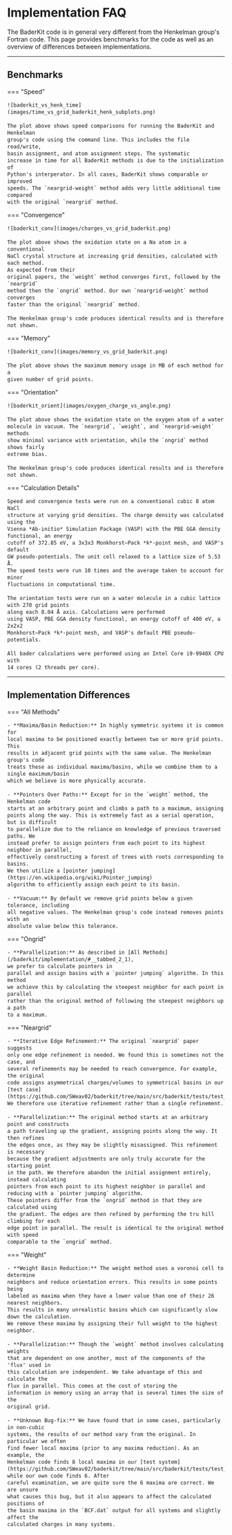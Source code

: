 # Implementation FAQ

The BaderKit code is in general very different from the Henkelman group's 
Fortran code. This page provides benchmarks for the code as well as an overview
of differences between implementations.

---

## Benchmarks

=== "Speed"
    
    
    ![baderkit_vs_henk_time](images/time_vs_grid_baderkit_henk_subplots.png)
    
    The plot above shows speed comparisons for running the BaderKit and Henkelman 
    group's code using the command line. This includes the file read/write,
    basin assignment, and atom assignment steps. The systematic
    increase in time for all BaderKit methods is due to the initialization of
    Python's interperator. In all cases, BaderKit shows comparable or improved
    speeds. The `neargrid-weight` method adds very little additional time compared
    with the original `neargrid` method.
    
=== "Convergence"    
    
    ![baderkit_conv](images/charges_vs_grid_baderkit.png)
    
    The plot above shows the oxidation state on a Na atom in a conventional
    NaCl crystal structure at increasing grid densities, calculated with each method. 
    As expected from their
    original papers, the `weight` method converges first, followed by the `neargrid`
    method then the `ongrid` method. Our own `neargrid-weight` method converges
    faster than the original `neargrid` method.
    
    The Henkelman group's code produces identical results and is therefore not shown.
    
=== "Memory"

    ![baderkit_conv](images/memory_vs_grid_baderkit.png)
    
    The plot above shows the maximum memory usage in MB of each method for a 
    given number of grid points. 
    
=== "Orientation"
    
    ![baderkit_orient](images/oxygen_charge_vs_angle.png)
    
    The plot above shows the oxidation state on the oxygen atom of a water
    molecule in vacuum. The `neargrid`, `weight`, and `neargrid-weight` methods
    show minimal variance with orientation, while the `ongrid` method shows fairly
    extreme bias.
    
    The Henkelman group's code produces identical results and is therefore not shown.
    
=== "Calculation Details"

    Speed and convergence tests were run on a conventional cubic 8 atom NaCl
    structure at varying grid densities. The charge density was calculated using the
    Vienna *Ab-initio* Simulation Package (VASP) with the PBE GGA density functional, an energy
    cutoff of 372.85 eV, a 3x3x3 Monkhorst–Pack *k*-point mesh, and VASP's default
    GW pseudo-potentials. The unit cell relaxed to a lattice size of 5.53 Å.
    The speed tests were run 10 times and the average taken to account for minor
    fluctuations in computational time.

    The orientation tests were run on a water molecule in a cubic lattice with 270 grid points 
    along each 8.04 Å axis. Calculations were performed
    using VASP, PBE GGA density functional, an energy cutoff of 400 eV, a 2x2x2
    Monkhorst–Pack *k*-point mesh, and VASP's default PBE pseudo-potentials.

    All bader calculations were performed using an Intel Core i9-9940X CPU with
    14 cores (2 threads per core).

---

## Implementation Differences

=== "All Methods"

    - **Maxima/Basin Reduction:** In highly symmetric systems it is common for
    local maxima to be positioned exactly between two or more grid points. This
    results in adjacent grid points with the same value. The Henkelman group's code
    treats these as individual maxima/basins, while we combine them to a single maximum/basin
    which we believe is more physically accurate.
    
    - **Pointers Over Paths:** Except for in the `weight` method, the Henkelman code
    starts at an arbitrary point and climbs a path to a maximum, assigning
    points along the way. This is extremely fast as a serial operation, but is difficult
    to parallelize due to the reliance on knowledge of previous traversed paths. We
    instead prefer to assign pointers from each point to its highest neighbor in parallel, 
    effectively constructing a forest of trees with roots corresponding to basins. 
    We then utilize a [pointer jumping](https://en.wikipedia.org/wiki/Pointer_jumping)
    algorithm to efficiently assign each point to its basin.
    
    - **Vacuum:** By default we remove grid points below a given tolerance, including
    all negative values. The Henkelman group's code instead removes points with an
    absolute value below this tolerance.

=== "Ongrid"

    - **Parallelization:** As described in [All Methods](/baderkit/implementation/#__tabbed_2_1), 
    we prefer to calculate pointers in
    parallel and assign basins with a `pointer jumping` algorithm. In this method
    we achieve this by calculating the steepest neighbor for each point in parallel
    rather than the original method of following the steepest neighbors up a path
    to a maximum.

=== "Neargrid"

    - **Iterative Edge Refinement:** The original `neargrid` paper suggests
    only one edge refinement is needed. We found this is sometimes not the case, and
    several refinements may be needed to reach convergence. For example, the original
    code assigns asymmetrical charges/volumes to symmetrical basins in our [test case](https://github.com/SWeav02/baderkit/tree/main/src/baderkit/tests/test_files).
    We therefore use iterative refinement rather than a single refinement.
    
    - **Parallelization:** The original method starts at an arbitrary point and constructs
    a path traveling up the gradient, assigning points along the way. It then refines
    the edges once, as they may be slightly misassigned. This refinement is necessary
    because the gradient adjustments are only truly accurate for the starting point
    in the path. We therefore abandon the initial assignment entirely, instead calculating
    pointers from each point to its highest neighbor in parallel and reducing with a `pointer jumping` algorithm. 
    These pointers differ from the `ongrid` method in that they are calculated using 
    the gradient. The edges are then refined by performing the tru hill climbing for each
    edge point in parallel. The result is identical to the original method with speed
    comparable to the `ongrid` method.

=== "Weight"

    - **Weight Basin Reduction:** The weight method uses a voronoi cell to determine 
    neighbors and reduce orientation errors. This results in some points being 
    labeled as maxima when they have a lower value than one of their 26 nearest neighbors. 
    This results in many unrealistic basins which can significantly slow down the calculation.
    We remove these maxima by assigning their full weight to the highest neighbor.
    
    - **Parallelization:** Though the `weight` method involves calculating weights
    that are dependent on one another, most of the components of the 'flux' used in
    this calculation are independent. We take advantage of this and calculate the 
    flux in parallel. This comes at the cost of storing the 
    information in memory using an array that is several times the size of the 
    original grid.
    
    - **Unknown Bug-fix:** We have found that in some cases, particularly in non-cubic
    systems, the results of our method vary from the original. In particular we often
    find fewer local maxima (prior to any maxima reduction). As an example, the
    Henkelman code finds 8 local maxima in our [test system](https://github.com/SWeav02/baderkit/tree/main/src/baderkit/tests/test_files)
    while our own code finds 6. After
    careful examination, we are quite sure the 6 maxima are correct. We are unsure
    what causes this bug, but it also appears to affect the calculated positions of
    the basin maxima in the `BCF.dat` output for all systems and slightly affect the
    calculated charges in many systems.


